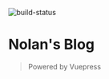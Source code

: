 <p>
<img src="https://travis-ci.org/nolanlee/blog.svg?branch=master" alt="build-status">
</p>

# Nolan's Blog

> Powered by Vuepress
